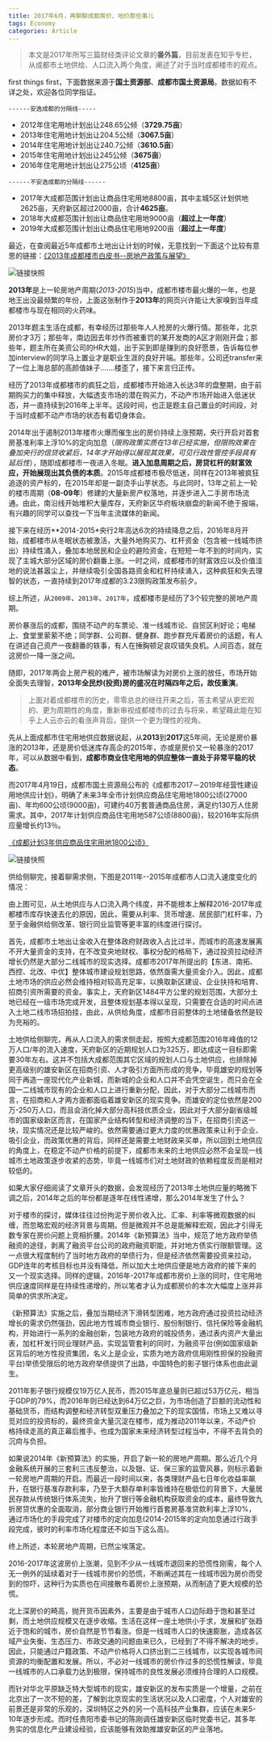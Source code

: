 ```yaml
---
title: 2017年6月，再聊聊成都房价、地价那些事儿
tags: Economy
categories: Article
---
```


> 本文是2017年所写三篇财经类评论文章的**番外篇**，目前发表在知乎专栏，从成都市土地供给、人口流入两个角度，阐述了对于当时成都楼市的观点。

<!-- more -->

first things first，下面数据来源于**国土资源部**、**成都市国土资源局**。数据如有不详之处，欢迎各位同学指证。

`------安逸成都的分隔线-----`

- 2012年住宅用地计划出让248.65公倾（**3729.75亩**）
- 2013年住宅用地计划出让204.5公倾（**3067.5亩**）
- 2014年住宅用地计划出让240.7公倾（**3610.5亩**）
- 2015年住宅用地计划出让245公倾（**3675亩**）
- 2016年住宅用地计划出让275公顷（**4125亩**）

`------不安逸成都的分隔线------`

- 2017年大成都范围计划出让商品住宅用地8800亩，其中主城5区计划供地2625亩，天府新区超过2000亩，合计**4625亩**。
- 2018年大成都范围计划出让商品住宅用地9000亩（**超过上一年度**）
- 2019年大成都范围计划出让商品住宅用地9200亩（**超过上一年度**）

最近，在查阅最近5年成都市土地出让计划的时候，无意找到一下面这个比较有意思的链接：[《2013年成都楼市白皮书--房地产政策与展望》](http://news.cd.fang.com/zt/201401/2013cdlsbpstd.html)

![](real-estate-2/2013.png "链接快照")

**2013年**是上一轮房地产周期(*2013-2015*)当中，成都市楼市最火爆的一年，也是地王出没最频繁的年份，上面这张制作于**2013年**的网页兴许能让大家嗅到当年成都楼市与现在相同的火药味。

2013年题主生活在成都，有幸经历过那些年人人抢房的火爆行情。那些年，北京房价才3万；那些年，南边因去年炒作而被重罚的某开发商的A区才刚刚开盘；那些年，题主所在美资公司的HR大姐，出于买到即是赚到的良好愿景，告诉每位参加interview的同学马上置业才是职业生涯的良好开端。那些年，公司还transfer来了一位上海总部的高颜值妹子.......楼歪了，接下来言归正传。

经历了2013年成都楼市的疯狂之后，成都楼市开始进入长达3年的盘整期，由于前期购买力的集中释放，大幅透支市场的潜在购买力，不动产市场开始进入低迷状态，并一直持续到2016年上半年。这段时间，也正是题主自己置业的时间段，对于当时成都不动产市场的状态有着切身体会。

2014年出于遏制2013年楼市火爆而催生出的房价持续上涨预期，央行开启对首套房基准利率上浮10%的定向加息（*限购政策实质在13年已经实施，但限购效果在叠加央行的信贷收紧后，14年才开始得以展现其效果，可见行政性管控手段具有延后性*），随即成都楼市一夜进入冬眠。**进入加息周期之后，房贷杠杆的财富效应，开始展现出其负债的本质**。2015年成都楼市极尽低迷，同样在2013年被疯狂追逐的资产标的，在2015年却是一副烫手山芋状态。与此同时，13年之前上一轮的楼市周期（**08-09年**）修建的大量新房产权落地，并逐步进入二手房市场流通。由此，南沿线开始堆积大量库存，天府新区华府板块崩盘的新闻不绝于报端，有兴趣的同学可以查找一下当年主流媒体的新闻。

接下来在经历**2014-2015*央行2年高达6次的持续降息之后，2016年8月开始，成都楼市从冬眠状态被激活，大量外地购买力、杠杆资金（包含被一线城市挤出）持续性涌入，叠加本地居民和企业的避险资金，在短短一年不到的时间内，实现了主城大部分区域的房价翻番上涨。一时之间，成都楼市的财富效应以及价值洼地的说法甚嚣尘上，并继续吸引全国各路资金和杠杆持续涌入，这种疯狂和失去理智的状态，一直持续到2017年成都的3.23限购政策发布前夕。

综上所述，从`2009年`、`2013年`、`2017年`，成都楼市是经历了3个较完整的房地产周期。

房价暴涨后的成都，围绕不动产的车票论、准一线城市论、自贸区利好论；电梯上、食堂里萦萦不绝；同学群、公司群、健身群、跑步群充斥着房价的话题，有人在讲述自己资产一夜翻番的轶事，有人在捶胸顿足哀叹错失良机。人间百态，就在这房价一降一涨之间。

随即，2017年两会上房产税的难产，被市场解读为对房价上涨的放任，市场开始全面失去理智，**2013年全民炒(投资)房的盛况在时隔四年之后，故伎重演**。

> 上面对着成都楼市的历史，零零总总的继往开来之后，答主希望从更宏观的、更为周期性的角度，重新审视成都楼市的过去与将来，希望藉此能在知乎上人云亦云的看涨声背后，提供一个更为理性的视角。

先从上面成都市住宅用地供应数据说起，从**2013**到**2017**这5年间，无论是房价暴涨的2013年，还是房价低迷库存高企的2015年，亦或是房价又一轮暴涨的2017年，可以从数据中看到，**成都市商业住宅用地的供应整体一直处于非常平稳的状态**。

而2017年4月19日，成都市国土资源局公布的《成都市2017－2019年经营性建设用地供应计划》，明确了未来3年全市计划供应商品住宅用地1800公顷(27000亩)、年均600公顷(9000亩)，可建约40万套普通商品住房，满足约130万人住房需求。其中，2017年计划供应商品住宅用地587公顷(8800亩)，较2016年实际供应量增长约13％。

[《成都计划3年供应商品住宅用地1800公顷》](http://www.mlr.gov.cn/xwdt/dfdt/201704/t20170412_1498432.htm)

![](real-estate-2/future.png "链接快照")

供给侧聊完，接着聊需求侧，下图是2011年--2015年成都市人口流入速度变化的情况：




由上图可见，从土地供应与人口流入两个纬度，并不能根本上解释2016-2017年成都楼市库存快速去化的原因，因此，需要从利率、货币增速、居民部门杠杆率，乃至于金融供给侧改革、银行同业监管等更丰富的纬度进行探讨。

首先，成都市土地出让金收入在整体政府财政收入占比过半，而城市的高速发展离不开大量资金的支持，在不改变央地财权、事权分配的格局下，通过投资拉动经济增长仍然是大部分二线城市的现实选择。成都市2017年所提出的【东进、南拓、西控、北改、中优】整体城市建设规划思路，依然亟需大量资金介入。因此，成都土地市场的供应必然会维持相对较高充足率，以换取新区建设、企业扶持和培育、招商引资所需要的资金。事实上，天府新区1484平方公里的规划范围，大部分土地已经在一级市场完成开发，且整体规划基本得以呈现，只需要在合适的时间点进入土地二线市场招拍挂，由此，从供给角度，成都市目前整体的土地储备依然是较为充裕的。

土地供给侧聊完，再从人口流入的需求侧走起，按照大成都范围2016年峰值的12万人口/年的流入速度，天府新区的近期规划人口为325万，即达成这一目标即需要30年左右。这并不包括大成都范围其它区域的规划人口与土地供应，也排除掉更高级别的雄安新区在招商引资、人才吸引方面所形成的竞争，毕竟雄安的规划等同于再造一座现代化产业新城，而新城的企业和人口并不会凭空诞生，而只会在全国一二线城市现有的企业和人口上进行重新分配，因此，对于大部分二线城市而言，在招商和人才两方面都面临着雄安新区的现实竞争。而雄安的定位依然是200万-250万人口，而且会消化掉大部分高科技优质企业，因此对于大部分副省级城市的国家级新区而言，在国家产业结构转型和经济调整的当下，在招商引资这一块，现实情况还是比较严峻的。依然需要通过更大力度的优惠政策来让利于企业、吸引企业，而政策优惠的背后，同样还是需要土地财政来买单，所以回到土地供应的角度上，在稳定不动产价格的前提下，成都市未来的土地供应必然不会呈现一线城市土地政策逐步收紧的态势，毕竟一线城市们对土地财政的依赖程度反而是相对较低的。



如果大家仔细阅读了文章开头的数据，会发现经历了2013年土地供应量的略微下调之后，2014年之后的年份都是逐年在线性递增，那么2014年发生了什么？



对于楼市的探讨，媒体往往过份拘泥于房价收入比、汇率、利率等微观数据的纠缠，而忽略宏观的经济背景与周期。但是微观并不总是能解释宏观，因此才引得无数专家在房价问题上竞相折腰。2014年《新预算法》当中，规范了地方政府举债融资的途径，剥离了融资平台公司的政府融资职能，并对地方债实行限额管理。这一点很大程度制约了当时地方政府的举债行为，但是经济依然需要投资来拉动，GDP连年的考核目标也并没有降低，所以加大土地供应便是地方政府的接下来的又一个现实选择。同样的逻辑，2016年-2017年成都市房价上涨的同时，住宅用地供应速度同样是在持续性递增的，所以笔者才认为成都房价的本次大幅度上涨并非简单的供求所决定。


《新预算法》实施之后，叠加当期经济下滑转型困难，地方政府通过投资拉动经济增长的需求仍然强劲，因此地方性城市商业银行、股份制银行、信托保险等金融机构，开始进行一系列的金融创新，包装地方政府的城投债务，通过表内资产大量出表，加杠杆发行同业理财产品，实现监管套利的同时，为融资平台(例如国家级新区背后的地方性投资集团，名义上是企业，实质为地方政府信用刚性担保的投融资平台)举债受限后的地方政府举债提供了出路，中国特色的影子银行体系也由此诞生。




2011年影子银行规模仅19万亿人民币，而2015年底总量则已超过53万亿元，相当于GDP的79%，而2016年则已经达到64万亿之巨，为市场创造了巨额的流动性和基础货币，而结构调整和经济转型双重压力叠加之下的现实国情，市场上又难以寻觅对应的投资标的，最终资金大量沉淀在楼市，成为推动2011年以来，不动产价格持续走高的真正幕后推手。也成为国家未来经济转型过程当中，不得不去背负的沉疴与负担。



如果说2014年《新预算法》的实施，开启了新一轮的房地产周期。那么近几个月金融系统开展的三套利三违反整治，以及银、证、保三家的监管风暴，则标示着新一轮房地产周期的开启。而最近一段时间以来，各类理财产品七日年化收益率飙升，在银行基准存款利率，乃至于大额存单利率皆维持在极低位的背景下，大量居民存款从传统银行体系流失，抬升了银行等金融机构获取资金的成本，最终导致九折房贷优惠的全面取消，部分商业银行开始推行首套房基准贷款利率上浮10%，通过市场化的手段完成了对楼市的定向加息(2014-2015年的定向加息通过行政手段完成，彼时的利率市场化程度还不如当下这么高)。

终上所述，本轮房地产周期，已然尘埃落定。

2016-2017年这波房价上涨潮，见到不少从一线城市退回来的恐慌性刚需，每个人无一例外的延续着对于一线城市房价的恐慌，不断阐述其在一线城市因为房价而受到的惊吓，这种行为实质也在间接散布着房价上涨预期，从而制造了更大规模的恐慌。

北上深房价的畸高，抛开货币因素外，主要是由于城市人口边际趋于饱和甚至过剩，而土地供应规模又在逐步收缩。生活在这样一座土地供小于求，发展和扩张趋近于饱和的城市，房价自然是节节看涨。但是一线城市人口的快速膨胀，造成各区域产业失衡、生态压力、市政交通的问题由来已久，已经到了不得不解决的地步。因此，只能通过户籍政策、不动产价格将人口挤出到二三线城市，以实现各城市间资源的均衡配置和发展。所以，不必对一线城市的房价作过多的恐慌性解读，毕竟一线城市的人口承载力达到极限，保持城市的良性发展必须维持合理的人口规模。

而针对华北平原缺乏特大型城市的现实，雄安新区的发布实质是一个增量，之前在北京出了一次不短的差，了解到北京现实的生活状况以及人口密度，个人对雄安的前景还是非常的乐观的，深圳特区之外的另一个高科技产业集群，应该在未来5-10年逐步形成。而时任贵阳市委书记的陈刚调任雄安新区临时党委书记，其多年务实的信息化产业建设经验，应该能够有效助推雄安新区的产业落地。